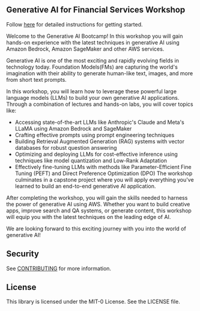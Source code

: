 ##  Generative AI for Financial Services Workshop

Follow [here](https://catalog.us-east-1.prod.workshops.aws/workshops/4ce748f8-5965-46a8-8d9e-1247d9052cbf/en-US) for detailed instructions for getting started. 

Welcome to the Generative AI Bootcamp! In this workshop you will gain hands-on experience with the latest techniques in generative AI using Amazon Bedrock, Amazon SageMaker and other AWS services.

Generative AI is one of the most exciting and rapidly evolving fields in technology today. Foundation Models(FMs) are capturing the world's imagination with their ability to generate human-like text, images, and more from short text prompts.

In this workshop, you will learn how to leverage these powerful large language models (LLMs) to build your own generative AI applications. Through a combination of lectures and hands-on labs, you will cover topics like:

- Accessing state-of-the-art LLMs like Anthropic's Claude and Meta's LLaMA using Amazon Bedrock and SageMaker
- Crafting effective prompts using prompt engineering techniques
- Building Retrieval Augmented Generation (RAG) systems with vector databases for robust question answering
- Optimizing and deploying LLMs for cost-effective inference using techniques like model quantization and Low-Rank Adaptation
- Effectively fine-tuning LLMs with methods like Parameter-Efficient Fine Tuning (PEFT) and Direct Preference Optimization (DPO)
The workshop culminates in a capstone project where you will apply everything you've learned to build an end-to-end generative AI application.

After completing the workshop, you will gain the skills needed to harness the power of generative AI using AWS. Whether you want to build creative apps, improve search and QA systems, or generate content, this workshop will equip you with the latest techniques on the leading edge of AI.

We are looking forward to this exciting journey with you into the world of generative AI!

## Security

See [CONTRIBUTING](CONTRIBUTING.md#security-issue-notifications) for more information.

## License

This library is licensed under the MIT-0 License. See the LICENSE file.

